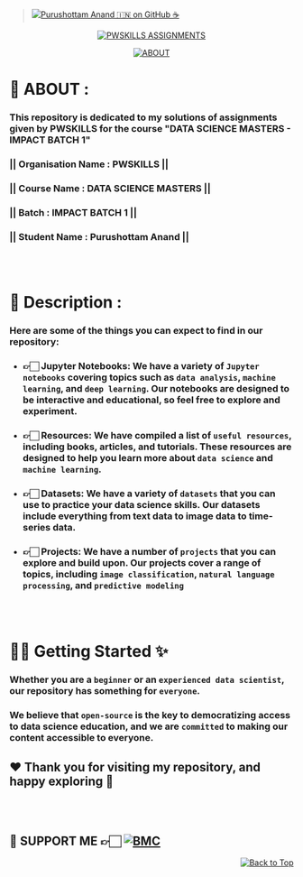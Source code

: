 > [![Purushottam Anand 🇮🇳 on GitHub ☕](https://github.com/creativepuru.png?size=100)](https://github.com/creativepuru "Purushottam Anand 🇮🇳 on GitHub ☕")

<div align="center"> 

[![PWSKILLS ASSIGNMENTS](https://readme-typing-svg.demolab.com?font=Calibri&size=28&duration=2000&pause=1000&multiline=true&width=700&height=100&lines=WELCOME+TO+MY+PWSKILLS+-+ASSIGNMENTS+REPOSITORY)](https://github.com/creativepuru/PWSKILLS-Assignments)

[![ABOUT](https://readme-typing-svg.demolab.com?font=Calibri&size=28&duration=2000&pause=1000&multiline=false&width=800&height=50&lines=✨+This+repository+is+a+collection+of+codes+and+projects+related+to...;Data+Science,+Machine+Learning,+and+Artificial+Intelligence.;✨+I+am+constantly+adding+new+contents.;💭+So+make+sure+to+check+back+often+🕙)](https://github.com/creativepuru/PWSKILLS-Assignments)

</div>

# 🔰 ABOUT :
### This repository is dedicated to my solutions of assignments given by PWSKILLS for the course "DATA SCIENCE MASTERS - IMPACT BATCH 1" 
### || Organisation Name : PWSKILLS  ||
### || Course Name : DATA SCIENCE MASTERS  ||
### || Batch : IMPACT BATCH 1  ||
### || Student Name : Purushottam Anand  ||
<br> </br>

# 🔰 Description :
### Here are some of the things you can expect to find in our repository:

- ### 👉🏻 Jupyter Notebooks: We have a variety of `Jupyter notebooks` covering topics such as `data analysis`, `machine learning`, and `deep learning`. Our notebooks are designed to be interactive and educational, so feel free to explore and experiment.

- ### 👉🏻 Resources: We have compiled a list of `useful resources`, including books, articles, and tutorials. These resources are designed to help you learn more about `data science` and `machine learning`.

- ### 👉🏻 Datasets: We have a variety of `datasets` that you can use to practice your data science skills. Our datasets include everything from text data to image data to time-series data.

- ### 👉🏻 Projects: We have a number of `projects` that you can explore and build upon. Our projects cover a range of topics, including `image classification`, `natural language processing`, and `predictive modeling`
<br> </br>

# 👨‍💻 Getting Started ✨

###  Whether you are a `beginner` or an `experienced data scientist`, our repository has something for `everyone`. 
### We believe that `open-source` is the key to democratizing access to data science education, and we are `committed` to making our content accessible to everyone.

## ❤️ Thank you for visiting my repository, and happy exploring 🤗
<br> </br>

## 🤝 SUPPORT ME 👉🏻 [![BMC](https://img.shields.io/badge/Buy%20Me%20a%20Coffee%20☕-%23FFDD00.svg?&style=for-the-badge&logo=buy-me-a-coffee&logoColor=black)](https://www.buymeacoffee.com/creativepuru)

<p align="right">
<a href="#top">
<img src="https://img.shields.io/static/v1?label&message=Back+to+Top&color=red&style=for-the-badge&logo" alt="Back to Top" /> </a> </p>